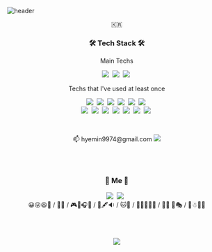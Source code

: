 ![header](https://capsule-render.vercel.app/api?type=waving&color=gradient&height=200&section=header&text=HyeminShin&fontSize=70&animation=twinkling)

<p align="center">🇰🇷</p>

<h3 align="center">🛠 Tech Stack 🛠</h3>

<p align="center"> Main Techs </p>
<p align="center">
  <img src="https://img.shields.io/badge/Python-3766AB?style=flat-square&logo=Python&logoColor=white"/></a>&nbsp 
  <img src="https://img.shields.io/badge/Django-092E20?style=flat-square&logo=Django&logoColor=white"/></a>&nbsp 
  <img src="https://img.shields.io/badge/PostgreSQL-336791?style=flat-square&logo=Postgresql&logoColor=white"/></a>&nbsp
</p>  

<p align="center"> Techs that I've used at least once </p>

<p align="center">
  <img src="https://img.shields.io/badge/Python-3766AB?style=flat-square&logo=Python&logoColor=white"/></a>&nbsp 
  <img src="https://img.shields.io/badge/Java-007396?style=flat-square&logo=Java&logoColor=white"/></a>&nbsp 
  <img src="https://img.shields.io/badge/C++-00599C?style=flat-square&logo=C%2B%2B&logoColor=white"/></a>&nbsp 
  <img src="https://img.shields.io/badge/C-A8B9CC?style=flat-square&logo=C&logoColor=white"/></a>&nbsp 
  <img src="https://img.shields.io/badge/Javascript-ffb13b?style=flat-square&logo=javascript&logoColor=white"/></a>&nbsp 
  <img src="https://img.shields.io/badge/css-1572B6?style=flat-square&logo=css3&logoColor=white"/></a>&nbsp 
  <br>
  <img src="https://img.shields.io/badge/Django-092E20?style=flat-square&logo=Django&logoColor=white"/></a>&nbsp 
  <img src="https://img.shields.io/badge/PostgreSQL-336791?style=flat-square&logo=Postgresql&logoColor=white"/></a>&nbsp 
  <img src="https://img.shields.io/badge/Mysql-E6B91E?style=flat-square&logo=MySql&logoColor=white"/></a>&nbsp 
  <img src="https://img.shields.io/badge/aws-333664?style=flat-square&logo=amazon-aws&logoColor=white"/></a>&nbsp 
  <img src="https://img.shields.io/badge/Node.js-339933?style=flat-square&logo=Node.js&logoColor=white"/></a>&nbsp 
  <img src="https://img.shields.io/badge/React-61DAFB?style=flat-square&logo=React&logoColor=white"/></a>&nbsp 
  <img src="https://img.shields.io/badge/R-276DC3?style=flat-square&logo=R&logoColor=white"/></a>&nbsp 
</p>

<br>
<p align="center"> 📫 hyemin9974@gmail.com <a href="mailto:hyemin9974@gmail.com"><img src="https://img.shields.io/badge/Gmail-d14836?style=flat-square&logo=Gmail&logoColor=white&link=hyemin9974@gmail.com"/></a> </p>

<br><br>
<h3 align="center"> 🍋  Me 🍋 </h3>
<p align="center">
  <a href="https://www.instagram.com//h_ye_mi_naa/"><img src="https://img.shields.io/badge/Instagram-E4405F?style=flat-square&logo=Instagram&logoColor=white&link=https://www.instagram.com/h_ye_mi_naa/"/></a>&nbsp
  <a href="mailto:mini9974@naver.com"><img src="https://img.shields.io/badge/Naver-03C75A?style=flat-square&logo=Naver&logoColor=white&link=mini9974@naver.com"/></a>
  <!--a href="https://velog.io/@notyet"><img src="https://img.shields.io/badge/Tech%20Blog-11B48A?style=flat-square&logo=Vimeo&logoColor=white&link=https://velog.io/@notyet"/></a-->&nbsp
  <br>
  😀😛😆🤩 / 👩‍💻 / 🎮🎲🎧🎥 / 📖🖋🔉 / 🐱🐾 / 🥐🥨🍻🍷🍾 / 👻🤖 🎢🎭 / 🍂☃🌠🌊
</p>
<br>
<br>

<p align="center">
  <a href="https://hits.seeyoufarm.com"><img src="https://hits.seeyoufarm.com/api/count/incr/badge.svg?url=https%3A%2F%2Fgithub.com%2Fwookyoungkim&count_bg=%23ED6DA3&title_bg=%2386757E&icon=github.svg&icon_color=%23E1DEDE&title=hits&edge_flat=false"/></a>
</p>

